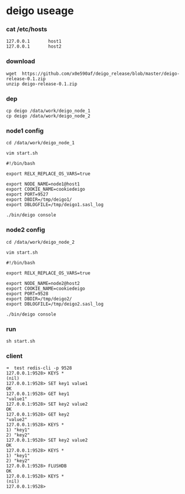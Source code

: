 # deigo useage

### cat /etc/hosts

    127.0.0.1       host1
    127.0.0.1       host2
 
### download

    wget  https://github.com/x0e590af/deigo_release/blob/master/deigo-release-0.1.zip
    unzip deigo-release-0.1.zip
### dep

    cp deigo /data/work/deigo_node_1
    cp deigo /data/work/deigo_node_2

    
### node1  config       

    cd /data/work/deigo_node_1
    
    vim start.sh
    
    #!/bin/bash
    
    export RELX_REPLACE_OS_VARS=true
    
    export NODE_NAME=node1@host1
    export COOKIE_NAME=cookiedeigo
    export PORT=9527
    export DBDIR=/tmp/deigo1/
    export DBLOGFILE=/tmp/deigo1.sasl_log
    
    ./bin/deigo console
    
### node2  config       

    cd /data/work/deigo_node_2
    
    vim start.sh
    
    #!/bin/bash
    
    export RELX_REPLACE_OS_VARS=true
    
    export NODE_NAME=node2@host2
    export COOKIE_NAME=cookiedeigo
    export PORT=9528
    export DBDIR=/tmp/deigo2/
    export DBLOGFILE=/tmp/deigo2.sasl_log
    
    ./bin/deigo console
        
### run 
         
    sh start.sh
    
    
### client

	➜  test redis-cli -p 9528
	127.0.0.1:9528> KEYS *
	(nil)
	127.0.0.1:9528> SET key1 value1
	OK
	127.0.0.1:9528> GET key1
	"value1"
	127.0.0.1:9528> SET key2 value2
	OK
	127.0.0.1:9528> GET key2
	"value2"
	127.0.0.1:9528> KEYS *
	1) "key1"
	2) "key2"
	127.0.0.1:9528> SET key2 value2
	OK
	127.0.0.1:9528> KEYS *
	1) "key1"
	2) "key2"
	127.0.0.1:9528> FLUSHDB
	OK
	127.0.0.1:9528> KEYS *
	(nil)
	127.0.0.1:9528>